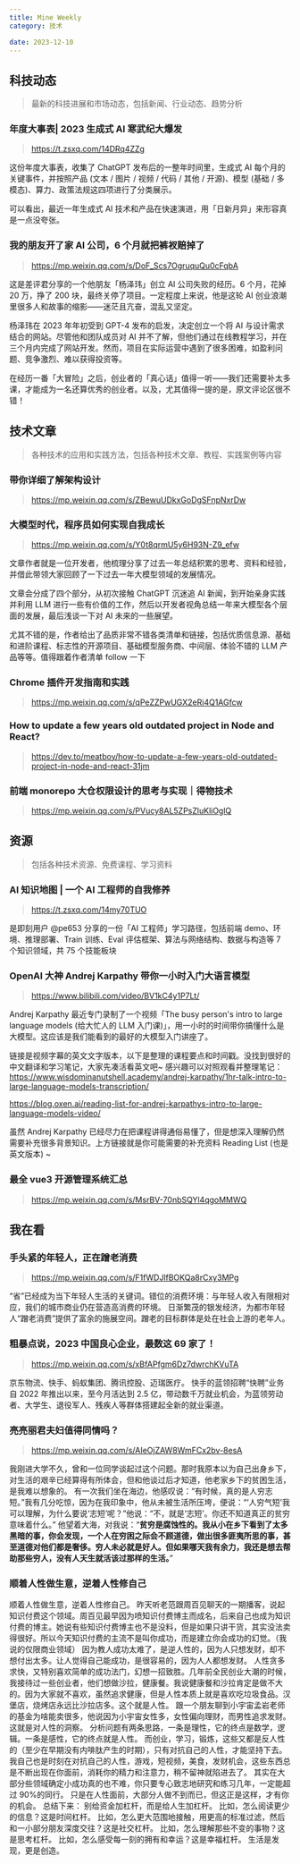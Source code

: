 ```yaml
---
title: Mine Weekly
category: 技术

date: 2023-12-10
---
```


## 科技动态

> 最新的科技进展和市场动态，包括新闻、行业动态、趋势分析

### 年度大事表| 2023 生成式 AI 寒武纪大爆发

> https://t.zsxq.com/14DRq4ZZg

这份年度大事表，收集了 ChatGPT 发布后的一整年时间里，生成式 AI 每个月的关键事件，并按照产品 (文本 / 图片 / 视频 / 代码 / 其他 / 开源)、模型 (基础 / 多模态)、算力、政策法规这四项进行了分类展示。

可以看出，最近一年生成式 AI 技术和产品在快速演进，用「日新月异」来形容真是一点没夸张。

### 我的朋友开了家 AI 公司，6 个月就把裤衩赔掉了

> https://mp.weixin.qq.com/s/DoF_Scs7OgruquQu0cFqbA

这是差评君分享的一个他朋友「杨泽玮」创立 AI 公司失败的经历。6 个月，花掉 20 万，挣了 200 块，最终关停了项目。一定程度上来说，他是这轮 AI 创业浪潮里很多人和故事的缩影——迷茫且亢奋，混乱又坚定。

杨泽玮在 2023 年年初受到 GPT-4 发布的启发，决定创立一个将 AI 与设计需求结合的网站。尽管他和团队成员对 AI 并不了解，但他们通过在线教程学习，并在三个月内完成了网站开发。然而，项目在实际运营中遇到了很多困难，如盈利问题、竞争激烈、难以获得投资等。

在经历一番「大冒险」之后，创业者的「真心话」值得一听——我们还需要补太多课，才能成为一名还算优秀的创业者。以及，尤其值得一提的是，原文评论区很不错！

## 技术文章

> 各种技术的应用和实践方法，包括各种技术文章、教程、实践案例等内容

### 带你详细了解架构设计

> https://mp.weixin.qq.com/s/ZBewuUDkxGoDgSFnpNxrDw

### 大模型时代，程序员如何实现自我成长

> https://mp.weixin.qq.com/s/Y0t8qrmU5y6H93N-Z9_efw

文章作者就是一位开发者，他梳理分享了过去一年总结积累的思考、资料和经验，并借此带领大家回顾了一下过去一年大模型领域的发展情况。

文章会分成了四个部分，从初次接触 ChatGPT 沉迷追 AI 新闻，到开始亲身实践并利用 LLM 进行一些有价值的工作，然后以开发者视角总结一年来大模型各个层面的发展，最后浅谈一下对 AI 未来的一些展望。

尤其不错的是，作者给出了品质非常不错各类清单和链接，包括优质信息源、基础和进阶课程、标志性的开源项目、基础模型服务商、中间层、体验不错的 LLM 产品等等。值得跟着作者清单 follow 一下

### Chrome 插件开发指南和实践

> https://mp.weixin.qq.com/s/qPeZZPwUGX2eRi4Q1AGfcw

### How to update a few years old outdated project in Node and React?

> https://dev.to/meatboy/how-to-update-a-few-years-old-outdated-project-in-node-and-react-31jm

### 前端 monorepo 大仓权限设计的思考与实现｜得物技术

> https://mp.weixin.qq.com/s/PVucy8AL5ZPsZluKliOglQ

## 资源

> 包括各种技术资源、免费课程、学习资料

### AI 知识地图 | 一个 AI 工程师的自我修养

> https://t.zsxq.com/14my70TUO

是即刻用户 @pe653 分享的一份「AI 工程师」学习路径，包括前端 demo、环境、推理部署、Train 训练、Eval 评估框架、算法与网络结构、数据与构造等 7 个知识领域，共 75 个技能板块

### OpenAI 大神 Andrej Karpathy 带你一小时入门大语言模型

> https://www.bilibili.com/video/BV1kC4y1P7Lt/

Andrej Karpathy 最近专门录制了一个视频「The busy person's intro to large language models (给大忙人的 LLM 入门课)」，用一小时的时间带你搞懂什么是大模型。这应该是我们能看到的最好的大模型入门讲座了。

链接是视频字幕的英文文字版本，以下是整理的课程要点和时间戳。没找到很好的中文翻译和学习笔记，大家先凑活看英文吧~ 感兴趣可以对照观看并整理笔记：https://www.wisdominanutshell.academy/andrej-karpathy/1hr-talk-intro-to-large-language-models-transcription/

https://blog.oxen.ai/reading-list-for-andrej-karpathys-intro-to-large-language-models-video/

虽然 Andrej Karpathy 已经尽力在把课程讲得通俗易懂了，但是想深入理解仍然需要补充很多背景知识。上方链接就是你可能需要的补充资料 Reading List (也是英文版本) ~

### 最全 vue3 开源管理系统汇总

> https://mp.weixin.qq.com/s/MsrBV-70nbSQYl4qgoMMWQ

## 我在看

### 手头紧的年轻人，正在蹭老消费

> https://mp.weixin.qq.com/s/F1fWDJlfBOKQa8rCxy3MPg

“省”已经成为当下年轻人生活的关键词。错位的消费环境：与年轻人收入有限相对应，我们的城市商业仍在营造高消费的环境。
日渐繁茂的银发经济，为都市年轻人“蹭老消费”提供了富余的施展空间。蹭老的目标群体是处在社会上游的老年人。

### 粗暴点说，2023 中国良心企业，最数这 69 家了！

> https://mp.weixin.qq.com/s/xBfAPfgm6Dz7dwrchKVuTA

京东物流、快手、蚂蚁集团、腾讯控股、迈瑞医疗。
快手的蓝领招聘“快聘”业务自 2022 年推出以来，至今月活达到 2.5 亿，带动数千万就业机会，为蓝领劳动者、大学生、退役军人、残疾人等群体搭建起全新的就业渠道。

### 亮亮丽君夫妇值得同情吗？

> https://mp.weixin.qq.com/s/AIeOjZAW8WmFCx2bv-8esA

我刚进大学不久，曾和一位同学谈起过这个问题。那时我原本以为自己出身乡下，对生活的艰辛已经算得有所体会，但和他谈过后才知道，他老家乡下的贫困生活，是我难以想象的。
有一次我们坐在海边，他感叹说：“有时候，真的是人穷志短。”我有几分吃惊，因为在我印象中，他从未被生活所压垮，便说：“‘人穷气短’我可以理解，为什么要说‘志短’呢？”他说：“不，就是‘志短’。你还不知道真正的贫穷意味着什么。”
他望着大海，对我说：“**贫穷是腐蚀性的。我从小在乡下看到了太多黑暗的事，你会发现，一个人在穷困之际会不顾道德，做出很多匪夷所思的事，甚至道德对他们都是奢侈。穷人未必就是好人。但如果哪天我有余力，我还是想去帮助那些穷人，没有人天生就活该过那样的生活。**”

### 顺着人性做生意，逆着人性修自己

顺着人性做生意，逆着人性修自己。
昨天听老范跟周百见聊天的一期播客，说起知识付费这个领域。周百见最早因为喷知识付费博主而成名，后来自己也成为知识付费的博主。她说有些知识付费博主也不是没料，但是如果只讲干货，其实没法卖得很好。所以今天知识付费的主流不是叫你成功，而是建立你会成功的幻觉。（我说的仅限商业领域）
因为教人成功太难了，是逆人性的，因为人只想发财，却不想付出太多。让人觉得自己能成功，是很容易的，因为人人都想发财。
人性贪多求快，又特别喜欢简单的成功法门，幻想一招致胜。几年前全民创业大潮的时候，我接待过一些创业者，他们想做沙拉，健康餐。我说健康餐和沙拉肯定是做不大的。因为大家就不喜欢，虽然追求健康，但是人性本质上就是喜欢吃垃圾食品。汉堡店，烧烤店永远比沙拉店多。这个就是人性。
跟一个朋友聊到小宇宙孟岩老师的基金为啥能卖很多，他说因为小宇宙女性多，女性偏向理财，而男性追求发财。这就是对人性的洞察。
分析问题有两条思路，一条是理性，它的终点是数学，逻辑。一条是感性，它的终点就是人性。
而创业，学习，锻炼，这些又都是反人性的（至少在早期没有内啡肽产生的时期），只有对抗自己的人性，才能坚持下去。我自己也是时刻在对抗自己的人性，游戏，短视频，美食，发财机会，这些东西总是不断出现在你面前，消耗你的精力和注意力，稍不留神就陷进去了。
其实在大部分些领域确定小成功真的也不难，你只要专心致志地研究和练习几年，一定能超过 90%的同行。
只是在人性面前，大部分人做不到而已，但这正是这样，才有你的机会。
总结下来：
别给资金加杠杆，而是给人生加杠杆。
比如，怎么阅读更少的信息？这是时间杠杆。
比如，怎么更大范围地接触，用更高的标准过滤，然后和一小部分朋友深度交往？这是社交杠杆。
比如，怎么理解那些不变的事物？这是思考杠杆。
比如，怎么感受每一刻的拥有和幸运？这是幸福杠杆。
生活是发现，更是创造。

